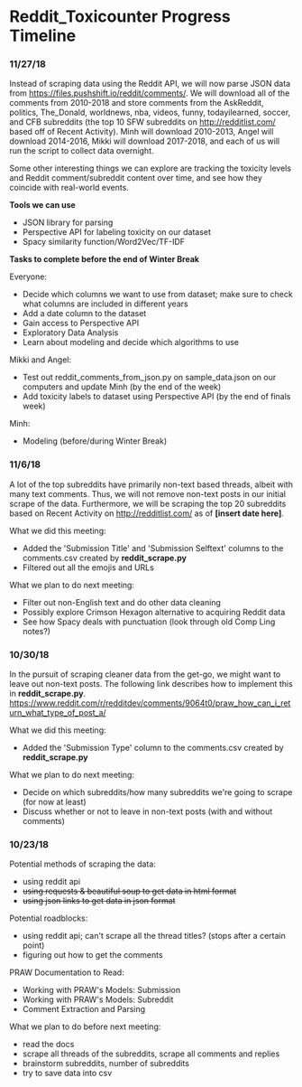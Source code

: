 # Reddit_Toxicounter Progress Timeline
### 11/27/18
Instead of scraping data using the Reddit API, we will now parse JSON data from https://files.pushshift.io/reddit/comments/. We will download all of the comments from 2010-2018 and store comments from the AskReddit, politics, The_Donald, worldnews, nba, videos, funny, todayilearned, soccer, and CFB subreddits (the top 10 SFW subreddits on http://redditlist.com/ based off of Recent Activity). Minh will download 2010-2013, Angel will download 2014-2016, Mikki will download 2017-2018, and each of us will run the script to collect data overnight.

Some other interesting things we can explore are tracking the toxicity levels and Reddit comment/subreddit content over time, and see how they coincide with real-world events.

**Tools we can use**
- JSON library for parsing
- Perspective API for labeling toxicity on our dataset
- Spacy similarity function/Word2Vec/TF-IDF

**Tasks to complete before the end of Winter Break**

Everyone:
- Decide which columns we want to use from dataset; make sure to check what columns are included in different years
- Add a date column to the dataset
- Gain access to Perspective API
- Exploratory Data Analysis
- Learn about modeling and decide which algorithms to use

Mikki and Angel:
- Test out reddit_comments_from_json.py on sample_data.json on our computers and update Minh (by the end of the week)
- Add toxicity labels to dataset using Perspective API (by the end of finals week)

Minh:
- Modeling (before/during Winter Break)


### 11/6/18
A lot of the top subreddits have primarily non-text based threads, albeit with many text comments. Thus, we will not remove non-text posts in our initial scrape of the data. Furthermore, we will be scraping the top 20 subreddits based on Recent Activity on http://redditlist.com/ as of **[insert date here]**.

What we did this meeting:
- Added the 'Submission Title' and 'Submission Selftext' columns to the comments.csv created by **reddit_scrape.py**
- Filtered out all the emojis and URLs

What we plan to do next meeting:
- Filter out non-English text and do other data cleaning
- Possibly explore Crimson Hexagon alternative to acquiring Reddit data
- See how Spacy deals with punctuation (look through old Comp Ling notes?)

### 10/30/18
In the pursuit of scraping cleaner data from the get-go, we might want to leave out non-text posts. The following link describes how to implement this in **reddit_scrape.py**.
https://www.reddit.com/r/redditdev/comments/9064t0/praw_how_can_i_return_what_type_of_post_a/

What we did this meeting:
- Added the 'Submission Type' column to the comments.csv created by **reddit_scrape.py**

What we plan to do next meeting:
- Decide on which subreddits/how many subreddits we're going to scrape (for now at least)
- Discuss whether or not to leave in non-text posts (with and without comments)

### 10/23/18
Potential methods of scraping the data:
- using reddit api
- ~~using requests & beautiful soup to get data in html format~~
- ~~using json links to get data in json format~~

Potential roadblocks:
- using reddit api; can't scrape all the thread titles? (stops after a certain point)
- figuring out how to get the comments

PRAW Documentation to Read:
- Working with PRAW's Models: Submission
- Working with PRAW's Models: Subreddit
- Comment Extraction and Parsing

What we plan to do before next meeting:
- read the docs
- scrape all threads of the subreddits, scrape all comments and replies
- brainstorm subreddits, number of subreddits
- try to save data into csv

